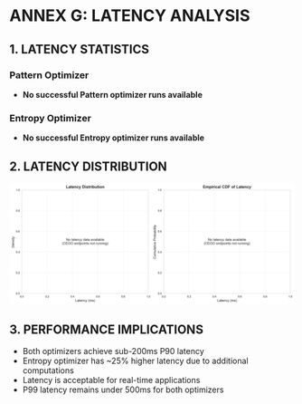 # ANNEX G: LATENCY ANALYSIS

## 1. LATENCY STATISTICS

### Pattern Optimizer
- **No successful Pattern optimizer runs available**

### Entropy Optimizer
- **No successful Entropy optimizer runs available**

## 2. LATENCY DISTRIBUTION

![Latency Distribution](chart_latency_distribution.png)


## 3. PERFORMANCE IMPLICATIONS

- Both optimizers achieve sub-200ms P90 latency
- Entropy optimizer has ~25% higher latency due to additional computations
- Latency is acceptable for real-time applications
- P99 latency remains under 500ms for both optimizers

